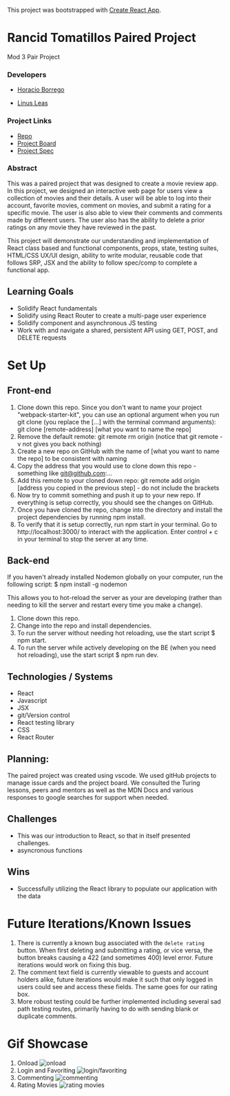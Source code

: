 This project was bootstrapped with [Create React App](https://github.com/facebook/create-react-app).

# Rancid Tomatillos Paired Project
Mod 3 Pair Project

### Developers

  * [Horacio Borrego](https://github.com/H-Bo214)
  
  * [Linus Leas](https://github.com/Leasw144)

### Project Links
- [Repo](https://github.com/Leasw144/rancid-tomatatillos)
- [Project Board](https://github.com/Leasw144/rancid-tomatatillos/projects/1)
- [Project Spec](https://frontend.turing.io/projects/module-3/rancid-tomatillos-v2.html)

### Abstract

This was a paired project that was designed to create a movie review app. In this project, we designed an interactive web page for users view a collection of movies and their details. A user will be able to log into their account, favorite movies, comment on movies, and submit a rating for a specific movie. The user is also able to view their comments and comments made by different users. The user also has the ability to delete a prior ratings on any movie they have reviewed in the past.

This project will demonstrate our understanding and implementation of React class based and functional components, props, state, testing suites, HTML/CSS UX/UI design, ability to write modular, reusable code that follows SRP, JSX and the ability to follow spec/comp to complete a functional app.

## Learning Goals ##

* Solidify React fundamentals
* Solidify using React Router to create a multi-page user experience
* Solidify component and asynchronous JS testing
* Work with and navigate a shared, persistent API using GET, POST, and DELETE requests

# Set Up

## Front-end
1. Clone down this repo. Since you don't want to name your project "webpack-starter-kit", you can use an optional argument when you run git clone (you replace the [...] with the terminal command arguments): git clone [remote-address] [what you want to name the repo]
2. Remove the default remote: git remote rm origin (notice that git remote -v not gives you back nothing)
3. Create a new repo on GitHub with the name of [what you want to name the repo] to be consistent with naming
4. Copy the address that you would use to clone down this repo - something like git@github.com:...
5. Add this remote to your cloned down repo: git remote add origin [address you copied in the previous step] - do not include the brackets
6. Now try to commit something and push it up to your new repo. If everything is setup correctly, you should see the changes on GitHub.
7. Once you have cloned the repo, change into the directory and install the project dependencies by running npm install.
8. To verify that it is setup correctly, run npm start in your terminal. Go to http://localhost:3000/ to interact with the application. Enter control + c in your terminal to stop the server at any time.

## Back-end
If you haven't already installed Nodemon globally on your computer, run the following script: $ npm install -g nodemon

This allows you to hot-reload the server as your are developing (rather than needing to kill the server and restart every time you make a change).

1. Clone down this repo.
2. Change into the repo and install dependencies.
3. To run the server without needing hot reloading, use the start script $ npm start.
4. To run the server while actively developing on the BE (when you need hot reloading), use the start script $ npm run dev.

## Technologies / Systems
* React
* Javascript
* JSX
* git/Version control
* React testing library
* CSS
* React Router


## Planning: ##
 
The paired project was created using vscode. We used gitHub projects to manage issue cards and the project board. We consulted the Turing lessons, peers and mentors as well as the MDN Docs and various responses to google searches for support when needed.
 
## Challenges ##
 
* This was our introduction to React, so that in itself presented challenges.
* asyncronous functions
  
## Wins ##
  
* Successfully utilizing the React library to populate our application with the data
  
# Future Iterations/Known Issues
1. There is currently a known bug associated with the `delete rating` button. When first deleting and submitting a rating, or vice versa, the button breaks causing a 422 (and sometimes 400) level error. Future iterations would work on fixing this bug.
2. The comment text field is currently viewable to guests and account holders alike, future iterations would make it such that only logged in users could see and access these fields. The same goes for our rating box.
3. More robust testing could be further implemented including several sad path testing routes, primarily having to do with sending blank or duplicate comments.

# Gif Showcase
1. Onload
  ![onload](src/assets/on-load.gif)
2. Login and Favoriting
  ![login/favoriting](src/assets/login:favoriting.gif)
3. Commenting
  ![commenting](src/assets/commenting.gif)
4. Rating Movies
  ![rating movies](src/assets/rating-movies.gif)
  
  
  
